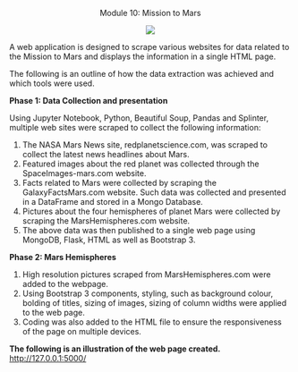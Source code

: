 
<p align="center">
Module 10: Mission to Mars
</p>

<p align="center">
   <img src="https://user-images.githubusercontent.com/82583576/124536204-9317ec80-dde5-11eb-8f1f-0517e3442d8d.png"
</p>

   
A web application is designed to scrape various websites for data related to the Mission to Mars and displays the information in a single HTML page.

The following is an outline of how the data extraction was achieved and which tools were used.

**Phase 1: Data Collection and presentation**

Using Jupyter Notebook, Python, Beautiful Soup, Pandas and Splinter, multiple web sites were scraped to collect the following information:

1. The NASA Mars News site, redplanetscience.com, was scraped to collect the latest news headlines about Mars.
2. Featured images about the red planet was collected through the SpaceImages-mars.com website.
3. Facts related to Mars were collected by scraping the GalaxyFactsMars.com website. Such data was collected and presented in a DataFrame and stored in a Mongo Database.
4. Pictures about the four hemispheres of planet Mars were collected by scraping the MarsHemispheres.com website.
5. The above data was then published to a single web page using MongoDB, Flask, HTML as well as Bootstrap 3.

**Phase 2: Mars Hemispheres**
   
1. High resolution pictures scraped from MarsHemispheres.com were added to the webpage.
2. Using Bootstrap 3 components, styling, such as background colour, bolding of titles, sizing of images, sizing of column widths were applied to the web page.
3. Coding was also added to the HTML file to ensure the responsiveness of the page on multiple devices.

**The following is an illustration of the web page created.**
http://127.0.0.1:5000/
